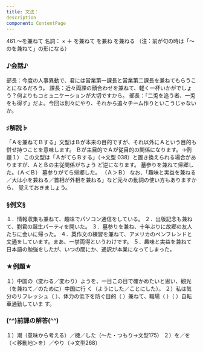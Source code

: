 ```yaml
---
title: 文法：
description
component: ContentPage
---
```



461.～を兼ねて
名詞： × ＋ を兼ねて を兼ね を兼ねる
（注：前が句の時は「～のを兼ねて」の形になる）
### ♪会話♪
部長：今度の人事異動で、君には営業第一課長と営業第二課長を兼ねてもらうことになるだろう。 課長：近々両課の顔合わせを兼ねて、軽く一杯いかがでしょう？何よりもコミュニケーションが大切ですから。 部長：「二兎を追う者、一兎をも得ず」だよ。今回は別々にやり、それから追々チーム作りといこうじゃないか。
### ♯解説♭
「Ａを兼ねてＢする」文型はＢが本来の目的ですが、それ以外にＡという目的も併せ持つことを意味します。
Ｂが主目的でＡが従目的の関係になります。→例題１）
この文型は「ＡがてらＢする」（→文型 038）と置き換えられる場合がありますが、ＡとＢの主従関係がちょう ど逆になります。
墓参りを兼ねて帰郷した。（Ａ＜Ｂ）
墓参りがてら帰郷した。 （Ａ＞Ｂ）
なお、「趣味と実益を兼ねる／大は小を兼ねる／首相が外相を兼ねる」など元々の動詞の使い方もありますから、 覚えておきましょう。
### §例文§
１．情報収集も兼ねて、趣味でパソコン通信をしている。
２．出版記念も兼ねて、劉君の誕生パーティを開いた。
３．墓参りを兼ね、十年ぶりに故郷の友人たちに会いに帰った。
４．英作文の練習を兼ねて、アメリカのペンフレンドと文通をしています。まあ、一挙両得というわけです。
５．趣味と実益を兼ねて日本語の勉強をしたが、いつの間にか、通訳が本業になってしまった。
### ★例題★
１）中国の（変わる／変わり）ようを、一目この目で確かめたいと思い、観光（を兼ねて／のために）中国に行 く（ようにした／ことにした）。
２）私は気分のリフレッシュ（ ）、体力の低下を防ぐ目的（ ）兼ねて、職場（ ）（ ）自転車通勤していま
す。
### (^^)前課の解答(^^)
１）潮（意味から考える）／機／した（～た・つもり→文型175）
２）を／を（＜移動地＞を）／やり（→文型268）
